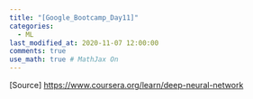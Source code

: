 ```yaml
---
title: "[Google_Bootcamp_Day11]"
categories: 
  - ML
last_modified_at: 2020-11-07 12:00:00
comments: true
use_math: true # MathJax On
---
```



[Source] https://www.coursera.org/learn/deep-neural-network
